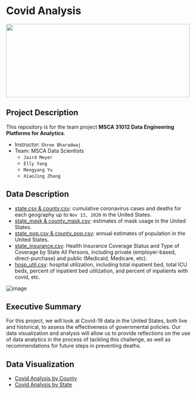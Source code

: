 # Covid Analysis

<img src='https://socialdigital.iadb.org/sites/default/files/2021-02/SPH_Newsletters_Blogs_NOV_GS-POST-copia-3.png' width='500' height='200'>

## Project Description
This repository is for the team project **MSCA 31012 Data Engineering Platforms for Analytics**.
* Instructor: `Shree Bharadwaj`
* Team: MSCA Data Scientists 
  * `Jaird Meyer`
  * `Elly Yang`
  * `Mengyang Yu`
  * `XiaoJing Zhang`

## Data Description
* [state.csv & county.csv](https://github.com/nytimes/covid-19-data/blob/master/live/us-counties.csv): cumulative coronavirus cases and deaths for each geography up to `Nov 13, 2020` in the United States. 
* [state_mask & county_mask.csv](https://github.com/nytimes/covid-19-data/blob/master/mask-use/mask-use-by-county.csv): estimates of mask usage in the United States.  
* [state_pop.csv & county_pop.csv](https://www.census.gov/data/tables/time-series/demo/popest/2010s-counties-total.html): annual estimates of population in the United States.
* [state_insurance.csv](https://www.census.gov/data/tables/time-series/demo/income-poverty/cps-hi/hi-01.html): Health Insurance Coverage Status and Type of Coverage by State All Persons, including private (employer-based, direct-purchase) and public (Medicaid, Medicare, etc).  
* [hosp_util.csv](https://www.census.gov/data/tables/time-series/demo/popest/2010s-counties-total.html): hospital utilization, including total inpatient bed, total ICU beds, percent of inpatient bed utilization, and percent of inpatients with covid, etc. 

![image](https://user-images.githubusercontent.com/49420323/128660642-9e11f37c-6a4f-4ced-966c-4678c7b303dd.png)

## Executive Summary
For this project, we will look at Covid-19 data in the United States, both live and historical, to assess the effectiveness of governmental policies. Our data visualization and analysis will allow us to provide reflections on the use of data analytics in the process of tackling this challenge, as well as recommendations for future steps in preventing deaths.

## Data Visualization
* [Covid Analysis by County](https://public.tableau.com/app/profile/linqi.elly.yang/viz/CovidAnalysisbyCounty/County)
* [Covid Analysis by State](https://public.tableau.com/app/profile/linqi.elly.yang/viz/CovidAnalysisbyState/State)

